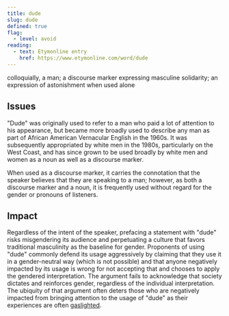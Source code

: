 ```yaml
---
title: dude
slug: dude
defined: true
flag:
  - level: avoid
reading:
  - text: Etymonline entry
    href: https://www.etymonline.com/word/dude
---
```


colloquially, a man; a discourse marker expressing masculine solidarity; an expression of astonishment when used alone

## Issues

"Dude" was originally used to refer to a man who paid a lot of attention to his appearance, but became more broadly used to describe any man as part of African American Vernacular English in the 1960s. It was subsequently appropriated by white men in the 1980s, particularly on the West Coast, and has since grown to be used broadly by white men and women as a noun as well as a discourse marker.

When used as a discourse marker, it carries the connotation that the speaker believes that they are speaking to a man; however, as both a discourse marker and a noun, it is frequently used without regard for the gender or pronouns of listeners.

## Impact

Regardless of the intent of the speaker, prefacing a statement with "dude" risks misgendering its audience and perpetuating a culture that favors traditional masculinity as the baseline for gender. Proponents of using "dude" commonly defend its usage aggressively by claiming that they use it in a gender-neutral way (which is not possible) and that anyone negatively impacted by its usage is wrong for not accepting that and chooses to apply the gendered interpretation. The argument fails to acknowledge that society dictates and reinforces gender, regardless of the individual interpretation. The ubiquity of that argument often deters those who are negatively impacted from bringing attention to the usage of "dude" as their experiences are often [gaslighted](/definitions/gaslighting).
